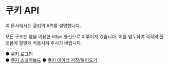 # 쿠키 API
이 문서에서는 [쿠키](//www.cookiee.net)의 API를 설명합니다. 

모든 구조는 웹을 이용한 https 통신으로 이루어져 있습니다. 이를 염두하여 각각의 플랫폼에 알맞게 적용시켜 주시기 바랍니다.


●  [쿠키 로그인](/cookiee_login.md) <br>
●  [쿠키 스코어보드](/cookiee_scoreboard.md)
●  [쿠키 데이터 저장/불러오기](/cookiee_data.md)
